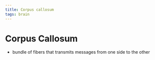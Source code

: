 ```yaml
---
title: Corpus callosum
tags: brain
---
```


# Corpus Callosum
- bundle of fibers that transmits messages from one side to the other












